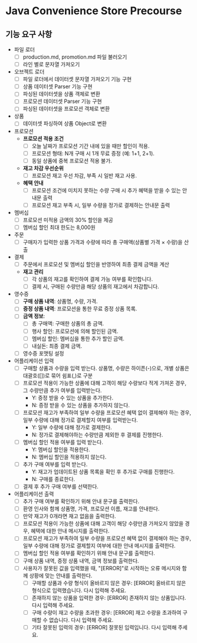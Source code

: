 # Java Convenience Store Precourse

## 기능 요구 사항
- 파일 로더
  - [ ] production.md, promotion.md 파일 불러오기
  - [ ] 라인 별로 문자열 가져오기
- 오브젝트 로더
  - [ ] 파일 로더에서 데이터셋 문자열 가져오기 기능 구현
  - [ ] 상품 데이터셋 Parser 기능 구현
  - [ ] 파싱된 데이터셋을 상품 객체로 변환
  - [ ] 프로모션 데이터셋 Parser 기능 구현
  - [ ] 파싱된 데이터셋을 프로모션 객체로 변환 
- 상품
  - [ ] 데이터셋 파싱하여 상품 Object로 변환
- 프로모션
  - **프로모션 적용 조건**
    - [ ] 오늘 날짜가 프로모션 기간 내에 있을 때만 할인이 적용.
    - [ ] 프로모션 형태: N개 구매 시 1개 무료 증정 (예: 1+1, 2+1).
    - [ ] 동일 상품에 중복 프로모션 적용 불가.
  - **재고 차감 우선순위**
      - [ ] 프로모션 재고 우선 차감, 부족 시 일반 재고 사용.
  - **혜택 안내**
      - [ ] 프로모션 조건에 미치지 못하는 수량 구매 시 추가 혜택을 받을 수 있는 안내문 출력
      - [ ] 프로모션 재고 부족 시, 일부 수량을 정가로 결제하는 안내문 출력
- 멤버십
    - [ ] 프로모션 미적용 금액의 30% 할인을 제공
    - [ ] 멤버십 할인 최대 한도는 8,000원
- 주문
  - [ ] 구매자가 입력한 상품 가격과 수량에 따라 총 구매액(상품별 가격 × 수량)을 산출
- 결제
  - [ ] 주문에서 프로모션 및 멤버십 할인을 반영하여 최종 결제 금액을 계산
  - **재고 관리**
    - [ ] 각 상품의 재고를 확인하여 결제 가능 여부를 확인합니다.
    - [ ] 결제 시, 구매된 수량만큼 해당 상품의 재고에서 차감합니다.
- 영수증
    - [ ] **구매 상품 내역**: 상품명, 수량, 가격.
    - [ ] **증정 상품 내역**: 프로모션을 통한 무료 증정 상품 목록.
    - [ ] **금액 정보**:
        - [ ] 총 구매액: 구매한 상품의 총 금액.
        - [ ] 행사 할인: 프로모션에 의해 할인된 금액.
        - [ ] 멤버십 할인: 멤버십을 통한 추가 할인 금액.
        - [ ] 내실돈: 최종 결제 금액.
    - [ ] 영수증 포맷팅 설정
- 어플리케이션 입력
    - [ ] 구매할 상품과 수량을 입력 받는다. 상품명, 수량은 하이픈(-)으로, 개별 상품은 대괄호([])로 묶어 쉼표(,)로 구분
    - [ ] 프로모션 적용이 가능한 상품에 대해 고객이 해당 수량보다 적게 가져온 경우, 그 수량만큼 추가 여부를 입력받는다.
      - Y: 증정 받을 수 있는 상품을 추가한다.
      - N: 증정 받을 수 있는 상품을 추가하지 않는다.
    - [ ] 프로모션 재고가 부족하여 일부 수량을 프로모션 혜택 없이 결제해야 하는 경우, 일부 수량에 대해 정가로 결제할지 여부를 입력받는다.
      - Y: 일부 수량에 대해 정가로 결제한다.
      - N: 정가로 결제해야하는 수량만큼 제외한 후 결제를 진행한다.
    - [ ] 멤버십 할인 적용 여부를 입력 받는다.
      - Y: 멤버십 할인을 적용한다.
      - N: 멤버십 할인을 적용하지 않는다.
    - [ ] 추가 구매 여부를 입력 받는다.
      - Y: 재고가 업데이트된 상품 목록을 확인 후 추가로 구매를 진행한다.
      - N: 구매를 종료한다.
    - [ ] 결제 후 추가 구매 여부를 선택한다.
- 어플리케이션 출력
    - [ ] 추가 구매 여부를 확인하기 위해 안내 문구를 출력한다. 
    - [ ] 환영 인사와 함께 상품명, 가격, 프로모션 이름, 재고를 안내한다.
    - [ ] 만약 재고가 0개라면 재고 없음을 출력한다.
    - [ ] 프로모션 적용이 가능한 상품에 대해 고객이 해당 수량만큼 가져오지 않았을 경우, 혜택에 대한 안내 메시지를 출력한다.
    - [ ] 프로모션 재고가 부족하여 일부 수량을 프로모션 혜택 없이 결제해야 하는 경우, 일부 수량에 대해 정가로 결제할지 여부에 대한 안내 메시지를 출력한다.
    - [ ] 멤버십 할인 적용 여부를 확인하기 위해 안내 문구를 출력한다.
    - [ ] 구매 상품 내역, 증정 상품 내역, 금액 정보를 출력한다.
    - [ ] 사용자가 잘못된 값을 입력했을 때, "[ERROR]"로 시작하는 오류 메시지와 함께 상황에 맞는 안내를 출력한다.
      - [ ] 구매할 상품과 수량 형식이 올바르지 않은 경우: [ERROR] 올바르지 않은 형식으로 입력했습니다. 다시 입력해 주세요.
      - [ ] 존재하지 않는 상품을 입력한 경우: [ERROR] 존재하지 않는 상품입니다. 다시 입력해 주세요.
      - [ ] 구매 수량이 재고 수량을 초과한 경우: [ERROR] 재고 수량을 초과하여 구매할 수 없습니다. 다시 입력해 주세요.
      - [ ] 기타 잘못된 입력의 경우: [ERROR] 잘못된 입력입니다. 다시 입력해 주세요.